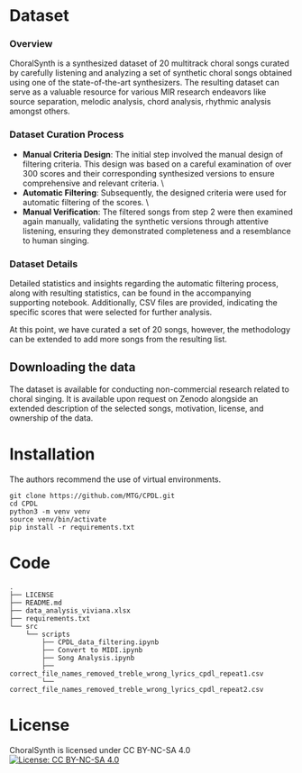 # Dataset
### Overview
ChoralSynth is a synthesized dataset of 20 multitrack choral songs curated by carefully listening and analyzing a set of synthetic choral songs obtained using one of the state-of-the-art synthesizers. The resulting dataset can serve as a valuable resource for various MIR research endeavors like source separation, melodic analysis, chord analysis, rhythmic analysis amongst others.

### Dataset Curation Process
- **Manual Criteria Design**: The initial step involved the manual design of filtering criteria. This design was based on a careful examination of over 300 scores and their corresponding synthesized versions to ensure comprehensive and relevant criteria. \
- **Automatic Filtering**: Subsequently, the designed criteria were used for automatic filtering of the scores. \
- **Manual Verification**: The filtered songs from step 2 were then examined again manually, 
validating the synthetic versions through attentive listening, ensuring they demonstrated completeness and a resemblance to human singing. 

### Dataset Details

Detailed statistics and insights regarding the automatic filtering process, along with resulting statistics, can be found in the accompanying supporting notebook. Additionally, CSV files are provided, indicating the specific scores that were selected for further analysis.

At this point, we have curated a set of 20 songs, however, the methodology can be extended to add more songs from the resulting list. 

## Downloading the data
The dataset is available for conducting non-commercial research related to choral singing. It is available upon request on Zenodo alongside an extended description of the selected songs, motivation, license, and ownership of the data.

# Installation
The authors recommend the use of virtual environments.
```
git clone https://github.com/MTG/CPDL.git 
cd CPDL 
python3 -m venv venv  
source venv/bin/activate 
pip install -r requirements.txt
```
# Code

```
.
├── LICENSE
├── README.md
├── data_analysis_viviana.xlsx
├── requirements.txt
└── src
    └── scripts
        ├── CPDL_data_filtering.ipynb
        ├── Convert to MIDI.ipynb
        ├── Song Analysis.ipynb
        ├── correct_file_names_removed_treble_wrong_lyrics_cpdl_repeat1.csv
        └── correct_file_names_removed_treble_wrong_lyrics_cpdl_repeat2.csv
```

# License
ChoralSynth is licensed under CC BY-NC-SA 4.0
[![License: CC BY-NC-SA 4.0](https://licensebuttons.net/l/by-nc-sa/4.0/80x15.png)](https://creativecommons.org/licenses/by-nc-sa/4.0/)  

